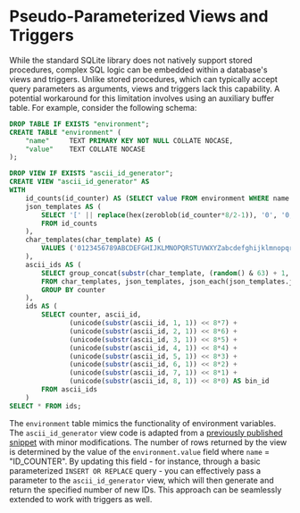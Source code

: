 # Pseudo-Parameterized Views and Triggers

While the standard SQLite library does not natively support stored procedures, complex SQL logic can be embedded within a database's views and triggers. Unlike stored procedures, which can typically accept query parameters as arguments, views and triggers lack this capability. A potential workaround for this limitation involves using an auxiliary buffer table. For example, consider the following schema:

```sql
DROP TABLE IF EXISTS "environment";
CREATE TABLE "environment" (
    "name"     TEXT PRIMARY KEY NOT NULL COLLATE NOCASE,
    "value"    TEXT COLLATE NOCASE
);

DROP VIEW IF EXISTS "ascii_id_generator";
CREATE VIEW "ascii_id_generator" AS
WITH
    id_counts(id_counter) AS (SELECT value FROM environment WHERE name = 'ID_COUNTER'),
    json_templates AS (
        SELECT '[' || replace(hex(zeroblob(id_counter*8/2-1)), '0', '0,') || '0,0]' AS json_template
        FROM id_counts
    ),
    char_templates(char_template) AS (
        VALUES ('0123456789ABCDEFGHIJKLMNOPQRSTUVWXYZabcdefghijklmnopqrstuvwxyzAa')
    ),
    ascii_ids AS (
        SELECT group_concat(substr(char_template, (random() & 63) + 1, 1), '') AS ascii_id, "key"/8 + 1 AS counter
        FROM char_templates, json_templates, json_each(json_templates.json_template) AS terms
        GROUP BY counter
    ),
    ids AS (
        SELECT counter, ascii_id,
               (unicode(substr(ascii_id, 1, 1)) << 8*7) +
               (unicode(substr(ascii_id, 2, 1)) << 8*6) +
               (unicode(substr(ascii_id, 3, 1)) << 8*5) +
               (unicode(substr(ascii_id, 4, 1)) << 8*4) +
               (unicode(substr(ascii_id, 5, 1)) << 8*3) +
               (unicode(substr(ascii_id, 6, 1)) << 8*2) +
               (unicode(substr(ascii_id, 7, 1)) << 8*1) +
               (unicode(substr(ascii_id, 8, 1)) << 8*0) AS bin_id
        FROM ascii_ids
    )
SELECT * FROM ids;
```

The `environment` table mimics the functionality of environment variables. The `ascii_id_generator` view code is adapted from a [previously published snippet][ASCII ID generator] with minor modifications. The number of rows returned by the view is determined by the value of the `environment.value` field where `name` = "ID_COUNTER". By updating this field - for instance, through a basic parameterized `INSERT OR REPLACE` query - you can effectively pass a parameter to the `ascii_id_generator` view, which will then generate and return the specified number of new IDs. This approach can be seamlessly extended to work with triggers as well.


<!-- References -->

[ASCII ID generator]: https://pchemguy.github.io/SQLite-SQL-Tutorial/patterns/ascii-id
